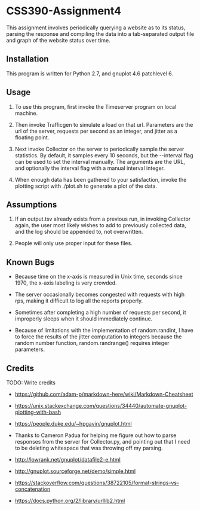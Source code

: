 # CSS390-Assignment4

This assignment involves periodically querying a website as to its status, parsing the response
and compiling the data into a tab-separated output file and graph of the website status over time.

## Installation

This program is written for Python 2.7, and gnuplot 4.6 patchlevel 6.

## Usage

1. To use this program, first invoke the Timeserver program on local machine. 

2. Then invoke Trafficgen to simulate a load on that url. Parameters are the url of the server, requests per second as 
an integer, and jitter as a floating point.

3. Next invoke Collector on the server to periodically sample the server statistics. By default, it samples every 10
seconds, but the --interval flag can be used to set the interval manually. The arguments are the URL, and optionally the
interval flag with a manual interval integer.

4. When enough data has been gathered to your satisfaction, invoke the plotting script with ./plot.sh to generate
a plot of the data.

## Assumptions

1. If an output.tsv already exists from a previous run, in invoking Collector again, the user most likely wishes to add
to previously collected data, and the log should be appended to, not overwritten.

2. People will only use proper input for these files.


## Known Bugs

* Because time on the x-axis is measured in Unix time, seconds since 1970, the x-axis labeling is very crowded.

* The server occasionally becomes congested with requests with high rps, making it difficult to log all the reports
properly.

* Sometimes after completing a high number of requests per second, it improperly sleeps when it should immediately
continue.

* Because of limitations with the implementation of random.randint, I have to force the results of the jitter
computation to integers because the random number function, random.randrange() requires integer parameters.

## Credits

TODO: Write credits

* https://github.com/adam-p/markdown-here/wiki/Markdown-Cheatsheet

* https://unix.stackexchange.com/questions/34440/automate-gnuplot-plotting-with-bash

* https://people.duke.edu/~hpgavin/gnuplot.html

* Thanks to Cameron Padua for helping me figure out how to parse responses from the server for Collector.py, and
pointing out that I need to be deleting whitespace that was throwing off my parsing.

* http://lowrank.net/gnuplot/datafile2-e.html

* http://gnuplot.sourceforge.net/demo/simple.html

* https://stackoverflow.com/questions/38722105/format-strings-vs-concatenation

* https://docs.python.org/2/library/urllib2.html